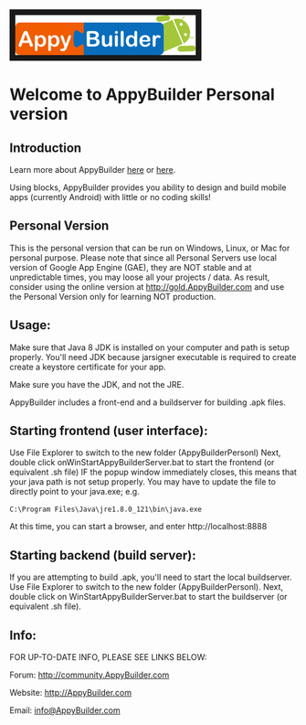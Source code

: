 <img src="https://github.com/Kanishka-Developer/AppyBuilderPersonal/blob/patch-1/logo.png" alt="AppyBuilder" width="316" height="70" border="10" />



# Welcome to AppyBuilder Personal version

## Introduction

Learn more about AppyBuilder [here](http://help.AppyBuilder.com) or [here](http://community.AppyBuilder.com).

Using blocks, AppyBuilder provides you ability to design and build mobile apps (currently Android) with little or no coding skills!
<img src="https://help.appybuilder.com/assets/tutRatingBar3.png" alt="" />

## Personal Version
This is the personal version that can be run on Windows, Linux, or Mac for personal purpose.
Please note that since all Personal Servers use local version of Google App Engine (GAE), they are NOT stable and at unpredictable times, you may loose all your projects / data. As result, consider using the online version at http://gold.AppyBuilder.com and use the Personal Version only for learning NOT production.

## Usage:
Make sure that Java 8 JDK is installed on your computer and path is setup properly.
You'll need JDK because jarsigner executable is required to create create a keystore certificate for your app.

Make sure you have the JDK, and not the JRE.

AppyBuilder includes a front-end and a buildserver for building .apk files.

## Starting frontend (user interface):
Use File Explorer to switch to the new folder (AppyBuilderPersonl)
Next, double click onWinStartAppyBuilderServer.bat to start the frontend (or equivalent .sh file)
  IF the popup window immediately closes, this means that your java path is not setup properly.
    You may have to update the file to directly point to your java.exe; e.g.
    
    C:\Program Files\Java\jre1.8.0_121\bin\java.exe
    
  At this time, you can start a browser, and enter http://localhost:8888 

## Starting backend (build server):
If you are attempting to build .apk, you'll need to start the local buildserver.
Use File Explorer to switch to the new folder (AppyBuilderPersonl).
Next, double click on WinStartAppyBuilderServer.bat to start the buildserver (or equivalent .sh file).


## Info:
FOR UP-TO-DATE INFO, PLEASE SEE LINKS BELOW:


Forum: http://community.AppyBuilder.com

Website: http://AppyBuilder.com

Email: info@AppyBuilder.com
